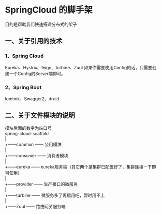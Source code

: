 # SpringCloud 的脚手架
目的是帮助我们快速搭建分布式的架子
## 一、关于引用的技术
### 1、Spring Cloud
Eureka、Hystrix、feign、turbine、Zuul
如果你需要使用Config的话，只需要创建一个Config的Server端即可。
### 2、Spring Boot
lombok、Swagger2、druid

## 二、关于文件模块的说明
模块后面的数字为端口号<br/>
spring-cloud-scaffold <br/>
|<br/>
+——common —— 公用模块<br/>
|<br/>
+——consumer —— 消费者模块<br/>
|<br/>
+——eureka —— eureka服务端（其它两个是集群已配置好了，集群连接一下即可使用）<br/>
|<br/>
+——provider —— 生产接口的微服务 <br/>
|<br/>
+——turbine —— 微服务多了再启用吧，暂时用不上<br/>
|<br/>
+——Zuul —— 路由网关服务端<br/>
<br/>
